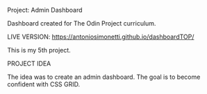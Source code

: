 Project: Admin Dashboard

Dashboard created for The Odin Project curriculum.

LIVE VERSION: https://antoniosimonetti.github.io/dashboardTOP/

This is my 5th project.

PROJECT IDEA

The idea was to create an admin dashboard. The goal is to become confident with CSS GRID.

